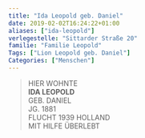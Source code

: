 ```yaml
---
title: "Ida Leopold geb. Daniel"
date: 2019-02-02T16:24:22+01:00
aliases: ["ida-leopold"]
verlegestelle: "Sittarder Straße 20"
familie: "Familie Leopold"
Tags: ["Lion Leopold geb. Daniel"]
Categories: ["Menschen"]
---
```


> HIER WOHNTE <br />
> **IDA LEOPOLD** <br />
> GEB. DANIEL <br />
> JG. 1881 <br />
> FLUCHT 1939 HOLLAND <br />
> MIT HILFE ÜBERLEBT <br />